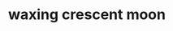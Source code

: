 ---
layout: travel&places
title: waxing crescent moon
emoji: waxing_crescent_moon
permalink: 🌒.html
---